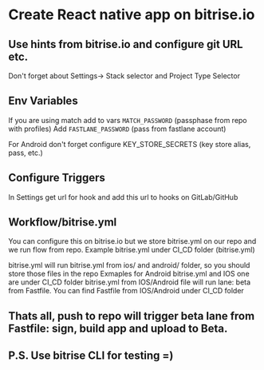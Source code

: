 # Create React native app on bitrise.io

 ## Use hints from bitrise.io and configure git URL etc.
 Don't forget about Settings-> Stack selector and Project Type Selector
 ## Env Variables
 If you are using match add to vars `MATCH_PASSWORD` (passphase from repo with profiles)
 Add `FASTLANE_PASSWORD` (pass from fastlane account)

 For Android don't forget configure KEY_STORE_SECRETS (key store alias, pass, etc.)
 ## Configure Triggers 
 In Settings get url for hook and add this url to hooks on GitLab/GitHub
 ## Workflow/bitrise.yml
 You can configure this on bitrise.io but we store bitrise.yml on our repo and we run flow from repo.
 Example bitrise.yml under CI_CD folder (bitrise.yml)

 bitrise.yml will run bitrise.yml from ios/ and android/ folder, so you should store those files in the repo
 Exmaples for Android bitrise.yml and IOS one are under CI_CD folder
 bitrise.yml from IOS/Android file will run lane: beta from Fastfile.
 You can find Fastfile from IOS/Android under CI_CD folder 

 ## Thats all, push to repo will trigger beta lane from Fastfile: sign, build app and upload to Beta.

 ## P.S. Use bitrise CLI for testing =)



 
